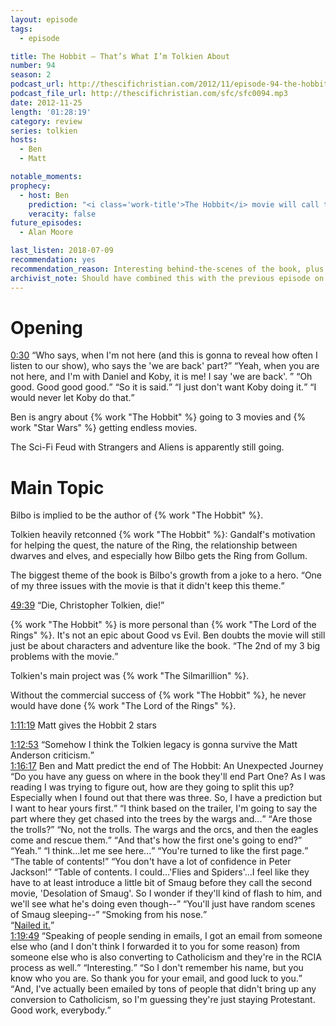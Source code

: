 ```yaml
---
layout: episode
tags:
  - episode

title: The Hobbit – That’s What I’m Tolkien About
number: 94
season: 2
podcast_url: http://thescifichristian.com/2012/11/episode-94-the-hobbit-thats-what-im-tolkien-about/
podcast_file_url: http://thescifichristian.com/sfc/sfc0094.mp3
date: 2012-11-25
length: '01:28:19'
category: review
series: tolkien
hosts:
  - Ben
  - Matt

notable_moments:
prophecy:
  - host: Ben
    prediction: "<i class='work-title'>The Hobbit</i> movie will call them orcs instead of goblins for consistency with <i class='work-title'>The Lord of the Rings</i> movies."
    veracity: false
future_episodes: 
  - Alan Moore

last_listen: 2018-07-09
recommendation: yes
recommendation_reason: Interesting behind-the-scenes of the book, plus Matt's most infamous rating. 
archivist_note: Should have combined this with the previous episode on Scientology and called it "Elrond Hubbard". 
---
```

# Opening

<div class="quote">
  <a class="timestamp tag is-medium is-rounded is-primary" href="http://thescifichristian.com/2012/11/episode-94-the-hobbit-thats-what-im-tolkien-about/#t=0:30">0:30</a>
  <q class="ben">Who says, when I'm not here (and this is gonna to reveal how often I listen to our show), who says the 'we are back' part?</q>
  <q class="matt">Yeah, when you are not here, and I'm with Daniel and Koby, it is me! I say 'we are back'. </q>
  <q class="ben">Oh good. Good good good.</q>
  <q class="matt">So it is said.</q>
  <q class="ben">I just don't want Koby doing it.</q>
  <q class="matt">I would never let Koby do that.</q>
</div>

Ben is angry about {% work "The Hobbit" %} going to 3 movies and {% work "Star Wars" %} getting endless movies.

The Sci-Fi Feud with Strangers and Aliens is apparently still going.



# Main Topic
Bilbo is implied to be the author of {% work "The Hobbit" %}. 

Tolkien heavily retconned {% work "The Hobbit" %}: Gandalf's motivation for helping the quest, the nature of the Ring, the relationship between dwarves and elves, and especially how Bilbo gets the Ring from Gollum. 

The biggest theme of the book is Bilbo's growth from a joke to a hero. <q class="archivist inline">One of my three issues with the movie is that it didn't keep this theme.</q>

<div class="quote">
  <a class="timestamp tag is-medium is-rounded is-primary" href="http://thescifichristian.com/2012/11/episode-94-the-hobbit-thats-what-im-tolkien-about/#t=49:39">49:39</a>
  <q class="ben">Die, Christopher Tolkien, die!</q>
</div>

{% work "The Hobbit" %} is more personal than {% work "The Lord of the Rings" %}. It's not an epic about Good vs Evil. Ben doubts the movie will still just be about characters and adventure like the book. <q class="archivist inline">The 2nd of my 3 big problems with the movie.</q>

Tolkien's main project was {% work "The Silmarillion" %}. 

Without the commercial success of {% work "The Hobbit" %}, he never would have done {% work "The Lord of the Rings" %}.

<a class="timestamp tag is-medium is-rounded is-primary" href="http://thescifichristian.com/2012/11/episode-94-the-hobbit-thats-what-im-tolkien-about/#t=1:11:19">1:11:19</a> Matt gives the Hobbit 2 stars 

<div class="quote">
  <a class="timestamp tag is-medium is-rounded is-primary" href="http://thescifichristian.com/2012/11/episode-94-the-hobbit-thats-what-im-tolkien-about/#t=1:12:53">1:12:53</a>
  <q class="ben">Somehow I think the Tolkien legacy is gonna survive the Matt Anderson criticism.</q>
</div>

<div class="quote">
  <a class="timestamp tag is-medium is-rounded is-primary" href="http://thescifichristian.com/2012/11/episode-94-the-hobbit-thats-what-im-tolkien-about/#t=1:16:17">1:16:17</a>
  <span class="quote-context is-size-6">Ben and Matt predict the end of The Hobbit: An Unexpected Journey</span>
  <q class="matt">Do you have any guess on where in the book they'll end Part One? As I was reading I was trying to figure out, how are they going to split this up? Especially when I found out that there was three. So, I have a prediction but I want to hear yours first.</q>
  <q class="ben">I think based on the trailer, I'm going to say the part where they get chased into the trees by the wargs and...</q>
  <q class="matt">Are those the trolls?</q>
  <q class="ben">No, not the trolls. The wargs and the orcs, and then the eagles come and rescue them.</q>
  <q class="matt">And that's how the first one's going to end?</q>
  <q class="ben">Yeah.</q>
  <q class="matt">I think...let me see here...</q>
  <q class="ben">You're turned to like the first page.</q>
  <q class="matt">The table of contents!</q>
  <q class="ben">You don't have a lot of confidence in Peter Jackson!</q>
  <q class="matt">Table of contents. I could...'Flies and Spiders'...I feel like they have to at least introduce a little bit of Smaug before they call the second movie, 'Desolation of Smaug'. So I wonder if they'll kind of flash to him, and we'll see what he's doing even though--</q>
  <q class="ben">You'll just have random scenes of Smaug sleeping--</q>
  <q class="matt">Smoking from his nose.</q>
</div>
<q class="archivist inline"><a href="https://www.youtube.com/watch?v=jF-Ds8uxohg">Nailed it.</a></q>

<div class="quote">
  <a class="timestamp tag is-medium is-rounded is-primary" href="http://thescifichristian.com/2012/11/episode-94-the-hobbit-thats-what-im-tolkien-about/#t=1:19:49">1:19:49</a>
  <q class="ben">Speaking of people sending in emails, I got an email from someone else who (and I don't think I forwarded it to you for some reason) from someone else who is also converting to Catholicism and they're in the RCIA process as well.</q>
  <q class="matt">Interesting.</q>
  <q class="ben">So I don't remember his name, but you know who you are. So thank you for your email, and good luck to you.</q>
  <q class="matt">And, I've actually been emailed by tons of people that didn't bring up any conversion to Catholicism, so I'm guessing they're just staying Protestant. Good work, everybody.</q>
</div>